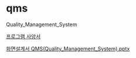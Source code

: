 # qms
Quality_Management_System 

[프로그램 사양서](https://url.kr/euZr5b)

[화면설계서 QMS(Quality_Management_System).pptx](https://github.com/user-attachments/files/15984143/QMS.Quality_Management_System.pptx)
